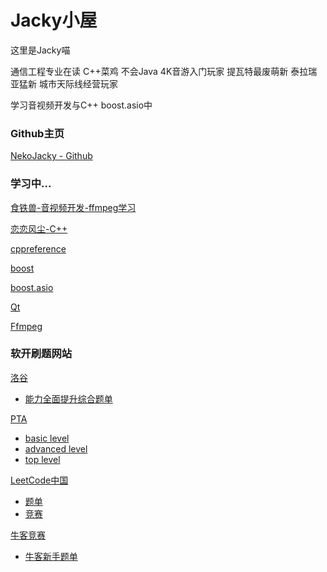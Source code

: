 # Jacky小屋

这里是Jacky喵

通信工程专业在读 C++菜鸡 不会Java
4K音游入门玩家 提瓦特最废萌新 泰拉瑞亚猛新 城市天际线经营玩家

学习音视频开发与C++ boost.asio中

### Github主页

[NekoJacky - Github](https://github.com/NekoJacky "https://github.com/NekoJacky")

### 学习中...
[食铁兽-音视频开发-ffmpeg学习](https://feater.top/ffmpeg/ffmpeg-learning-indexes "https://feater.top/ffmpeg/ffmpeg-learning-indexes")

[恋恋风尘-C++](https://llfc.club/ "https://llfc.club/")

[cppreference](https://zh.cppreference.com/w/cpp "https://zh.cppreference.com/w/cpp")

[boost](https://www.boost.org/ "https://www.boost.org/")

[boost.asio](https://www.boost.org/doc/libs/1_83_0/doc/html/boost_asio.html "https://www.boost.org/doc/libs/1_83_0/doc/html/boost_asio.html")

[Qt](https://doc.qt.io/ "https://doc.qt.io/")

[Ffmpeg](https://ffmpeg.org/documentation.html "https://ffmpeg.org/documentation.html")

### 软开刷题网站

[洛谷](https://www.luogu.com.cn/)
- [能力全面提升综合题单](https://www.luogu.com.cn/training/9391)

[PTA](https://pintia.cn/problem-sets/dashboard)
- [basic level](https://pintia.cn/problem-sets/994805260223102976/exam/problems/type/7)
- [advanced level](https://pintia.cn/problem-sets/994805342720868352/exam/problems/type/7)
- [top level](https://pintia.cn/problem-sets/994805148990160896/exam/problems/type/7)

[LeetCode中国](https://leetcode.cn/)
- [题单](https://leetcode.cn/problemset/all/)
- [竞赛](https://leetcode.cn/contest/)

[牛客竞赛](https://ac.nowcoder.com/)
- [牛客新手题单](https://ac.nowcoder.com/discuss/817596?f=b)
